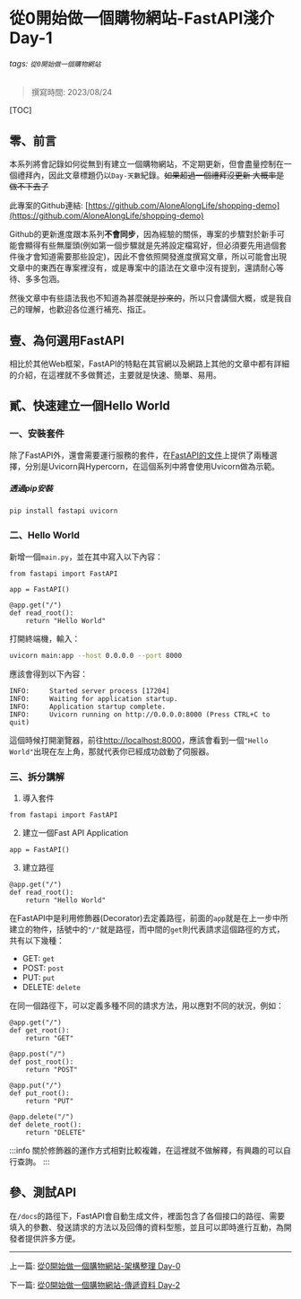 # 從0開始做一個購物網站-FastAPI淺介 Day-1
###### tags: `從0開始做一個購物網站`
> 撰寫時間: 2023/08/24

[TOC]

## 零、前言
本系列將會記錄如何從無到有建立一個購物網站，不定期更新，但會盡量控制在一個禮拜內，因此文章標題仍以`Day-天數`紀錄。~~如果超過一個禮拜沒更新 大概率是做不下去了~~

此專案的Github連結: [https://github.com/AloneAlongLife/shopping-demo](https://github.com/AloneAlongLife/shopping-demo)

Github的更新進度跟本系列**不會同步**，因為經驗的關係，專案的步驟對於新手可能會顯得有些無厘頭(例如第一個步驟就是先將設定檔寫好，但必須要先用過個套件後才會知道需要那些設定)，因此不會依照開發進度撰寫文章，所以可能會出現文章中的東西在專案裡沒有，或是專案中的語法在文章中沒有提到，還請耐心等待、多多包涵。

然後文章中有些語法我也不知道為甚麼~~就是抄來的~~，所以只會講個大概，或是我自己的理解，也歡迎各位進行補充、指正。

## 壹、為何選用FastAPI
相比於其他Web框架，FastAPI的特點在其官網以及網路上其他的文章中都有詳細的介紹，在這裡就不多做贅述，主要就是快速、簡單、易用。

## 貳、快速建立一個Hello World
### 一、安裝套件
除了FastAPI外，還會需要運行服務的套件，在[FastAPI的文件](https://fastapi.tiangolo.com/zh/#_3)上提供了兩種選擇，分別是Uvicorn與Hypercorn，在這個系列中將會使用Uvicorn做為示範。

##### 透過pip安裝
```bash
pip install fastapi uvicorn
```

### 二、Hello World
新增一個`main.py`，並在其中寫入以下內容：
```python=1
from fastapi import FastAPI

app = FastAPI()

@app.get("/")
def read_root():
    return "Hello World"
```
打開終端機，輸入：
```bash
uvicorn main:app --host 0.0.0.0 --port 8000
```
應該會得到以下內容：
```
INFO:     Started server process [17204]
INFO:     Waiting for application startup.
INFO:     Application startup complete.
INFO:     Uvicorn running on http://0.0.0.0:8000 (Press CTRL+C to quit)
```
這個時候打開瀏覽器，前往[http://localhost:8000](http://localhost:8000)，應該會看到一個`"Hello World"`出現在左上角，那就代表你已經成功啟動了伺服器。

### 三、拆分講解
1. 導入套件
```python=1
from fastapi import FastAPI
```

2. 建立一個Fast API Application
```python=3
app = FastAPI()
```

3. 建立路徑
```python=5
@app.get("/")
def read_root():
    return "Hello World"
```
在FastAPI中是利用修飾器(Decorator)去定義路徑，前面的`app`就是在上一步中所建立的物件，括號中的`"/"`就是路徑，而中間的`get`則代表請求這個路徑的方式，共有以下幾種：
- GET: `get`
- POST: `post`
- PUT: `put`
- DELETE: `delete`

在同一個路徑下，可以定義多種不同的請求方法，用以應對不同的狀況，例如：
```python=
@app.get("/")
def get_root():
    return "GET"

@app.post("/")
def post_root():
    return "POST"

@app.put("/")
def put_root():
    return "PUT"

@app.delete("/")
def delete_root():
    return "DELETE"
```

:::info
關於修飾器的運作方式相對比較複雜，在這裡就不做解釋，有興趣的可以自行查詢。
:::

## 參、測試API
在`/docs`的路徑下，FastAPI會自動生成文件，裡面包含了各個接口的路徑、需要填入的參數、發送請求的方法以及回傳的資料型態，並且可以即時進行互動，為開發者提供許多方便。

---
上一篇: [從0開始做一個購物網站-架構整理 Day-0](https://hackmd.io/@zhihao/shopping-site-d0)

下一篇: [從0開始做一個購物網站-傳遞資料 Day-2](https://hackmd.io/@zhihao/shopping-site-d2)
